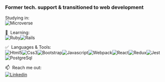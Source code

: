 
### Former tech. support & transitioned to web development

Studying in:  
![Microverse](https://img.shields.io/badge/Microverse-blueviolet?style=for-the-badge&logo=appveyor)


:triangular_ruler: &nbsp;Learning:   
![Ruby](https://img.shields.io/badge/Ruby-CC342D?style=for-the-badge&logo=ruby&logoColor=white)![Rails](https://img.shields.io/badge/Ruby_on_Rails-CC0000?style=for-the-badge&logo=ruby-on-rails&logoColor=white)


:white_check_mark: &nbsp;Languages & Tools:  
![Html5](https://img.shields.io/badge/HTML5-E34F26?style=for-the-badge&logo=html5&logoColor=white)![Css3](https://img.shields.io/badge/CSS-239120?&style=for-the-badge&logo=css3&logoColor=white)![Bootstrap](https://img.shields.io/badge/Bootstrap-563D7C?style=for-the-badge&logo=bootstrap&logoColor=white)![Javascript](https://img.shields.io/badge/JavaScript-F7DF1E?style=for-the-badge&logo=javascript&logoColor=black)![Webpack](https://img.shields.io/badge/Webpack-8DD6F9?style=for-the-badge&logo=Webpack&logoColor=white)![React](https://img.shields.io/badge/React-20232A?style=for-the-badge&logo=react&logoColor=61DAFB)![Redux](https://img.shields.io/badge/Redux-593D88?style=for-the-badge&logo=redux&logoColor=white)![Jest](https://img.shields.io/badge/Jest-C21325?style=for-the-badge&logo=jest&logoColor=white)![PostgreSql](https://img.shields.io/badge/PostgreSQL-316192?style=for-the-badge&logo=postgresql&logoColor=white)


📫  &nbsp;Reach me out:  
[![Linkedin](https://img.shields.io/badge/LinkedIn-0077B5?style=for-the-badge&logo=linkedin&logoColor=white)](https://www.linkedin.com/in/yigitmersin)
<!--
- 🤔 I’m looking for help with ...
- 👯 I’m currently collaborating with pair programming in Microverse
- ⚡ Fun fact: ...
-->





